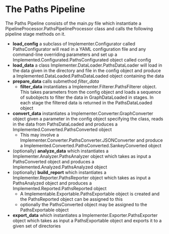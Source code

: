 # The Paths Pipeline

The Paths Pipeline consists of the main.py file which instantiate a PipelineProcessor.PathsPipelineProcessor class and calls the following pipeline stage methods on it.

- **load_config** a subclass of Implementer.Configurator called PathsConfigurator will read in a YAML configuration file and any command-line overriding parameters and set up a Implemented.Configurated.PathsConfigurated object called config
- **load_data** a class Implementer.DataLoader.PathsDataLoader will load in the data given in the directory and file in the config object and produce a Implemented.DataLoaded.PathsDataLoaded object containing the data
-  **prepare_data** calls submethod *filter_data*    
    - **filter_data** instantiates a Implementer.Filterer.PathsFilterer object. This takes parameters from the config object and loads a sequence of subobjects to filter the data in GraphDataLoaded in stages. In each stage the filtered data is returned in the PathsDataLoaded object
- **convert_data** instantiates a Implementer.Converter.GraphConverter object given a parameter in the config object specifying the class, reads in the data from PathsDataLoaded and produces a Implemented.Converted.PathsConverted object
  - This may involve a Implementer.Converter.PathsConverter.JSONConverter and produce a Implemented.Converted.PathsConverted.SankeyConverted object
- (optionally) **analyze_data** which instantiates a Implementer.Analyzer.PathsAnalyzer object which takes as input a PathsConverted object and produces a Implemented.Analyzed.PathsAnalyzed object
- (optionally) **build_report** which instantiates a Implementer.Reporter.PathsReporter object which takes as input a PathsAnalyzed object and produces a Implemented.Reported.PathsReported object
  - A Implementable.Exportable.PathsExportable object is created and the PathsReported object can be assigned to this 
  - optionally the PathsConverted object may be assigned to the PathsExportable object
- **export_data** which instantiates a Implementer.Exporter.PathsExporter object which takes as input a PathsExportable object and exports it to a given set of directories




